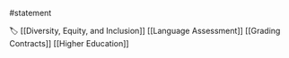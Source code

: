 #statement

🏷️ [[Diversity, Equity, and Inclusion]] [[Language Assessment]] [[Grading Contracts]] [[Higher Education]]